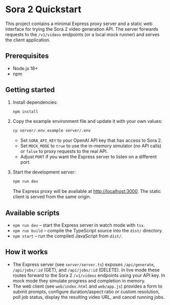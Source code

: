 # Sora 2 Quickstart

This project contains a minimal Express proxy server and a static web interface for trying the
Sora 2 video generation API. The server forwards requests to the `/v1/videos` endpoints (or a
local mock runner) and serves the client application.

## Prerequisites

- Node.js 18+
- npm

## Getting started

1. Install dependencies:

   ```bash
   npm install
   ```

2. Copy the example environment file and update it with your own values:

   ```bash
   cp server/.env.example server/.env
   ```

   - Set `SORA_API_KEY` to your OpenAI API key that has access to Sora 2.
   - Set `MOCK_MODE` to `true` to use the in-memory simulator (no API calls) or `false` to proxy
     requests to the real API.
   - Adjust `PORT` if you want the Express server to listen on a different port.

3. Start the development server:

   ```bash
   npm run dev
   ```

   The Express proxy will be available at <http://localhost:3000>. The static client is served from
   the same origin.

## Available scripts

- `npm run dev` – start the Express server in watch mode with `tsx`.
- `npm run build` – compile the TypeScript source into the `dist/` directory.
- `npm start` – run the compiled JavaScript from `dist/`.

## How it works

- The Express server (see `server/server.ts`) exposes `/api/generate`, `/api/jobs/:id` (GET), and
  `/api/jobs/:id` (DELETE). In live mode these routes forward to the Sora 2 `/v1/videos` endpoints
  using your API key. In mock mode they simulate progress and completion in memory.
- The web client (see `web/index.html` and `web/app.js`) provides a form to submit prompts,
  configure duration/aspect ratio or custom resolution, poll job status, display the resulting video
  URL, and cancel running jobs.
